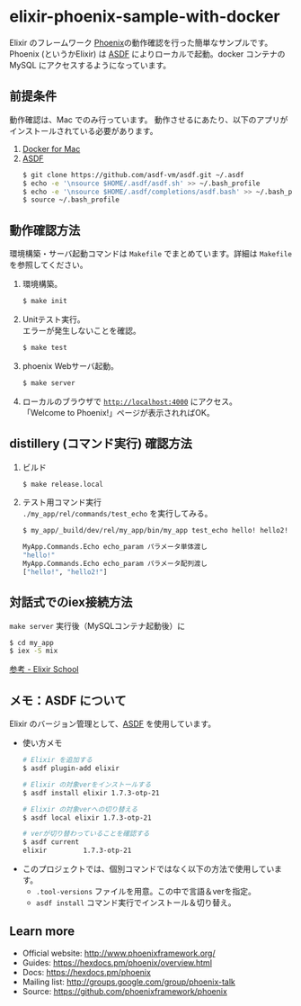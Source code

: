 # elixir-phoenix-sample-with-docker

  Elixir のフレームワーク [Phoenix](https://phoenixframework.org/)の動作確認を行った簡単なサンプルです。
  Phoenix (というかElixir) は [ASDF](https://github.com/asdf-vm/asdf) によりローカルで起動。docker コンテナの MySQL にアクセスするようになっています。

## 前提条件

  動作確認は、Mac でのみ行っています。
  動作させるにあたり、以下のアプリがインストールされている必要があります。

  1. [Docker for Mac](https://docs.docker.com/docker-for-mac/install/)
  1. [ASDF](https://github.com/asdf-vm/asdf)
      ```bash
      $ git clone https://github.com/asdf-vm/asdf.git ~/.asdf
      $ echo -e '\nsource $HOME/.asdf/asdf.sh' >> ~/.bash_profile
      $ echo -e '\nsource $HOME/.asdf/completions/asdf.bash' >> ~/.bash_profile
      $ source ~/.bash_profile
      ```

## 動作確認方法

  環境構築・サーバ起動コマンドは `Makefile` でまとめています。詳細は `Makefile` を参照してください。

  1. 環境構築。
      ```bash
      $ make init
      ```

  2. Unitテスト実行。   
     エラーが発生しないことを確認。
      ```bash
      $ make test
      ```

  3. phoenix Webサーバ起動。
      ```bash
      $ make server
      ```

  4. ローカルのブラウザで [`http://localhost:4000`](http://localhost:4000) にアクセス。  
    「Welcome to Phoenix!」ページが表示されればOK。

## distillery (コマンド実行) 確認方法

  1. ビルド
      ```bash
      $ make release.local
      ```
  
  2. テスト用コマンド実行   
    `./my_app/rel/commands/test_echo` を実行してみる。
      ```bash
      $ my_app/_build/dev/rel/my_app/bin/my_app test_echo hello! hello2!

      MyApp.Commands.Echo echo_param パラメータ単体渡し
      "hello!"
      MyApp.Commands.Echo echo_param パラメータ配列渡し
      ["hello!", "hello2!"]
      ```

## 対話式でのiex接続方法

  `make server` 実行後（MySQLコンテナ起動後）に
  
  ```bash
  $ cd my_app
  $ iex -S mix
  ```

  [参考 - Elixir School](https://github.com/west-hiroaki/elixir-phoenix-sample-with-docker)

## メモ：ASDF について

  Elixir のバージョン管理として、[ASDF](https://github.com/asdf-vm/asdf) を使用しています。  

  * 使い方メモ
    ```bash
    # Elixir を追加する
    $ asdf plugin-add elixir

    # Elixir の対象verをインストールする
    $ asdf install elixir 1.7.3-otp-21

    # Elixir の対象verへの切り替える
    $ asdf local elixir 1.7.3-otp-21
    
    # verが切り替わっていることを確認する
    $ asdf current
    elixir         1.7.3-otp-21
    ```
  * このプロジェクトでは、個別コマンドではなく以下の方法で使用しています。
    * `.tool-versions` ファイルを用意。この中で言語＆verを指定。  
    * `asdf install` コマンド実行でインストール＆切り替え。  

## Learn more

  * Official website: http://www.phoenixframework.org/
  * Guides: https://hexdocs.pm/phoenix/overview.html
  * Docs: https://hexdocs.pm/phoenix
  * Mailing list: http://groups.google.com/group/phoenix-talk
  * Source: https://github.com/phoenixframework/phoenix
